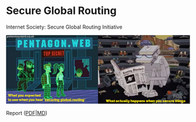 # Secure Global Routing
Internet Society: Secure Global Routing Initiative

![](docs/figures/a-secure-meme.png)

Report ([PDF](https://github.com/PMaynard/Secure-Global-Routing/blob/master/docs/report.pdf)|[MD](https://github.com/PMaynard/Secure-Global-Routing/blob/master/docs/report.md))
